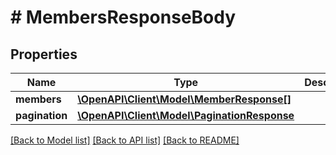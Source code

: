 # # MembersResponseBody

## Properties

Name | Type | Description | Notes
------------ | ------------- | ------------- | -------------
**members** | [**\OpenAPI\Client\Model\MemberResponse[]**](MemberResponse.md) |  | [optional]
**pagination** | [**\OpenAPI\Client\Model\PaginationResponse**](PaginationResponse.md) |  | [optional]

[[Back to Model list]](../../README.md#models) [[Back to API list]](../../README.md#endpoints) [[Back to README]](../../README.md)
